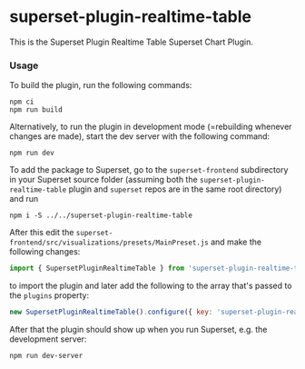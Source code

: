 # superset-plugin-realtime-table

This is the Superset Plugin Realtime Table Superset Chart Plugin.

### Usage

To build the plugin, run the following commands:

```
npm ci
npm run build
```

Alternatively, to run the plugin in development mode (=rebuilding whenever changes are made), start the dev server with the following command:

```
npm run dev
```

To add the package to Superset, go to the `superset-frontend` subdirectory in your Superset source folder (assuming both the `superset-plugin-realtime-table` plugin and `superset` repos are in the same root directory) and run
```
npm i -S ../../superset-plugin-realtime-table
```

After this edit the `superset-frontend/src/visualizations/presets/MainPreset.js` and make the following changes:

```js
import { SupersetPluginRealtimeTable } from 'superset-plugin-realtime-table';
```

to import the plugin and later add the following to the array that's passed to the `plugins` property:
```js
new SupersetPluginRealtimeTable().configure({ key: 'superset-plugin-realtime-table' }),
```

After that the plugin should show up when you run Superset, e.g. the development server:

```
npm run dev-server
```
